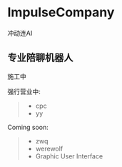 # ImpulseCompany

冲动连AI

## 专业陪聊机器人

施工中

强行营业中:

>- cpc
>- yy

Coming soon:

>- zwq
>- werewolf
>- Graphic User Interface
